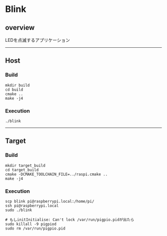 # Blink
## overview

LEDを点滅するアプリケーション

---
## Host
### Build
```
mkdir build
cd build
cmake ..
make -j4
```
### Execution
```
./blink
```
---
## Target
### Build
```
mkdir target_build
cd target_build
cmake -DCMAKE_TOOLCHAIN_FILE=../raspi.cmake ..
make -j4
```
### Execution
```
scp blink pi@raspberrypi.local:/home/pi/
ssh pi@raspberrypi.local
sudo ./blink

# もしinitInitialise: Can't lock /var/run/pigpio.pidが出たら
sudo killall -9 pigpiod
sudo rm /var/run/pigpio.pid
```